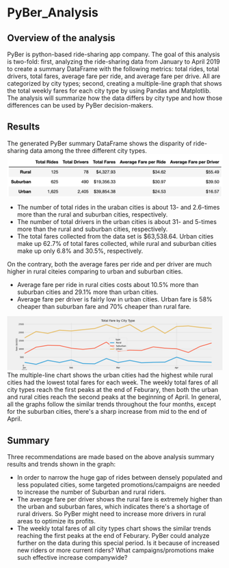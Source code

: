 # PyBer_Analysis
## Overview of the analysis
PyBer is python-based ride-sharing app company. The goal of this analysis is two-fold: first, analyzing the ride-sharing data from January to April 2019 to create a summary DataFrame with the following metrics: total rides, total drivers, total fares, average fare per ride, and average fare per drive. All are categorized by city types; second, creating a multiple-line graph that shows the total weekly fares for each city type by using Pandas and Matplotlib. The analysis will summarize how the data differs by city type and how those differences can be used by PyBer decision-makers. 

## Results
The generated PyBer summary DataFrame shows the disparity of ride-sharing data among the three different city types.
![pyber summary DataFrame](/analysis/pyber_summary.png)
* The number of total rides in the uraban cities is about 13- and 2.6-times more than the rural and suburban cities, respectively. 
* The number of total drivers in the urban cities is about 31- and 5-times more than the rural and suburban cities, respectively. 
* The total fares collected from the data set is $63,538.64. Urban cities make up 62.7%  of total fares collected, while rural and suburban cities make up only 6.8% and 30.5%, respectively. 

On the contrary, both the average fares per ride and per driver are much higher in rural citeies comparing to urban and suburban cities.
* Average fare per ride in rural cities costs about 10.5% more than suburban cities and 29.1% more than urban cities. 
* Average fare per driver is fairly low in urban cities. Urban fare is 58% cheaper than suburban fare and 70% cheaper than rural fare.

![multiple-line chart of total fares for each city type](/analysis/Fig8.png)
The multiple-line chart shows the urban cities had the highest while rural cities had the lowest total fares for each week. The weekly total fares of all city types reach the first peaks at the end of Feburary, then both the urban and rural cities reach the second peaks at the beginning of April. In general, all the graphs follow the similar trends throughout the four months, except for the suburban cities, there's a sharp increase from mid to the end of April.

## Summary
Three recommendations are made based on the above analysis summary results and trends shown in the graph:
*  In order to narrow the huge gap of rides between densely populated and less populated cities, some targeted promotions/campaigns are needed to increase the number of Suburban and rural riders.
*  The average fare per driver shows the rural fare is extremely higher than the urban and suburban fares, which indicates there's a shortage of rural drivers. So PyBer might need to increase more drivers in rural areas to optimize its profits.
*  The weekly total fares of all city types chart shows the similar trends reaching the first peaks at the end of Feburary. PyBer could analyze further on the data during this special period. Is it because of increased new riders or more current riders? What campaigns/promotions make such effective increase companywide? 

 


